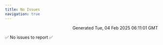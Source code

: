 ```yaml
---
title: No Issues
navigation: true
---
```


<p style="text-align:right;color:#cccs">
Generated Tue, 04 Feb 2025 06:11:01 GMT
</p>
<p>✅ No issues to report ✅</p>



